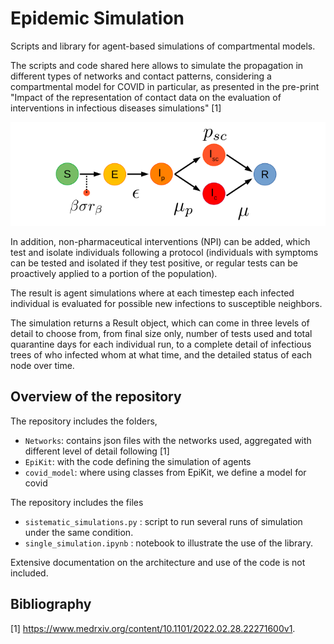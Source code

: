 # Epidemic Simulation
Scripts and library for agent-based simulations of compartmental models.

The scripts and code shared here allows to simulate the propagation in different types of networks and contact patterns, considering a compartmental model for COVID in particular, as presented in the pre-print "Impact of the representation of contact data on the evaluation of interventions in infectious diseases simulations" [1]  

![Diagram of the compartmental model for COVID used](COVIDdiag.png)

In addition, non-pharmaceutical interventions (NPI) can be added, which test and isolate individuals following a protocol (individuals with symptoms can be tested and isolated if they test positive, or regular tests can be proactively applied to a portion of the population).

The result is agent simulations where at each timestep each infected individual is evaluated for possible new infections to susceptible neighbors.

The simulation returns a Result object, which can come in three levels of detail to choose from, from final size only, number of tests used and total quarantine days for each individual run, to a complete detail of infectious trees of who infected whom at what time, and the detailed status of each node over time.

## Overview of the repository

The repository includes the folders,
* `Networks`: contains json files with the networks used, aggregated with different level of detail following [1]
* `EpiKit`: with the code  defining the simulation of agents
* `covid_model`: where using classes from EpiKit, we define a model for covid


The repository includes the files
* `sistematic_simulations.py` : script to run several runs of simulation under the same condition.  
* `single_simulation.ipynb` : notebook to illustrate the use of the library. 

Extensive documentation on the architecture and use of the code is not included.

## Bibliography
[1] https://www.medrxiv.org/content/10.1101/2022.02.28.22271600v1.
